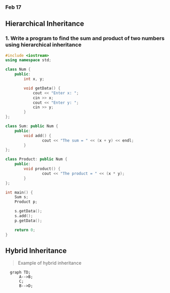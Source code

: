 ### Feb 17

## Hierarchical Inheritance

### 1. Write a program to find the sum and product of two numbers using hierarchical inheritance

```cpp
#include <iostream>
using namespace std;

class Num {
    public:
        int x, y;

        void getData() {
            cout << "Enter x: ";
            cin >> x;
            cout << "Enter y: ";
            cin >> y;
        }
};

class Sum: public Num {
    public:
        void add() {
                cout << "The sum = " << (x + y) << endl;
        }
};

class Product: public Num {
    public:
        void product() {
                cout << "The product = " << (x * y);
        }
};

int main() {
    Sum s;
    Product p;

    s.getData();
    s.add();
    p.getData();

    return 0;
}
```

## Hybrid Inheritance

> Example of hybrid inheritance

```mermaid
  graph TD;
      A-->B;
      C;
      B-->D;
```

```cpp

```